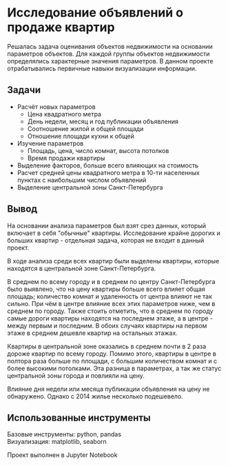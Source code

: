 # Исследование объявлений о продаже квартир  
Решалась задача оценивания объектов недвижимости на основании параметров объектов. Для каждой группы объектов недвижимости определялись характерные значения параметров. В данном проекте отрабатывались первичные навыки визуализации информации.  

## Задачи  
- Расчёт новых параметров
  - Цена квадратного метра
  - День недели, месяц и год публикации объявления
  - Соотношение жилой и общей площади
  - Отношение площади кухни к общей
- Изучение параметров
  - Площадь, цена, число комнат, высота потолков
  - Время продажи квартиры
- Выделение факторов, больше всего влияющих на стоимость
- Расчет средней цены квадратного метра в 10-ти населенных пунктах с наибольшим числом объявлений
- Выделение центральной зоны Санкт-Петербурга  

## Вывод
На основании анализа параметров был взят срез данных, который включает в себя "обычные" квартиры. Исследование крайне дорогих и больших квартир - отдельная задача, которая не входит в данный проект.  

В ходе анализа среди всех квартир были выделены квартиры, которые находятся в центральной зоне Санкт-Петербурга.  

В среднем по всему городу и в среднем по центру Санкт-Петербурга было выявлено, что на цену квартиры больше всего влияет общая площадь; количество комнат и удаленность от центра влияют не так сильно. При чём в центре влияние всех этих параметров ниже, чем в среднем по городу. Также стоить отметить, что в среднем по городу самые дороги квартиры находятся на последнем этаже, а в центре - между первым и последним. В обоих случаях квартиры на первом этаже в среднем дешевле квартир на остальных этажах.  

Квартиры в центральной зоне оказались в среднем почти в 2 раза дороже квартир по всему городу. Помимо этого, квартиры в центре в полтора раза больше по площади, с большим количеством комнат и с более высокими потолками. Эта разница в параметрах, а так же статус центральной зоны города и повлияли на цену.  

Влияние дня недели или месяца публикации объявления на цену не обнаружено. Однако с 2014 жилье несколько подешевело.

## Использованные инструменты
Базовые инструменты: python, pandas  
Визуализация: matplotlib, seaborn  

Проект выполнен в Jupyter Notebook
